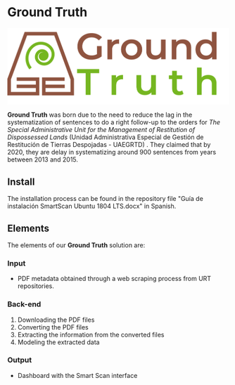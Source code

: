 # Ground Truth
<img src="Frontend/images/Logo1_Montserrat.png" width="600px" align="center">

**Ground Truth** was born due to the need to reduce the lag in the systematization of sentences to do a right follow-up to the orders for *The Special Administrative Unit for the Management of Restitution of Dispossessed Lands* (Unidad Administrativa Especial de Gestión de Restitución de Tierras Despojadas - UAEGRTD) . They claimed that by 2020, they are delay in systematizing around 900 sentences from years between 2013 and 2015.

## Install
The installation process can be found in the repository file "Guía de instalación SmartScan Ubuntu 1804 LTS.docx" in Spanish.

## Elements
The elements of our **Ground Truth** solution are:

### Input
- PDF metadata obtained through a web scraping process from URT repositories.

### Back-end
1. Downloading the PDF files
2. Converting the PDF files
3. Extracting the information from the converted files
4. Modeling the extracted data

### Output
- Dashboard with the Smart Scan interface
